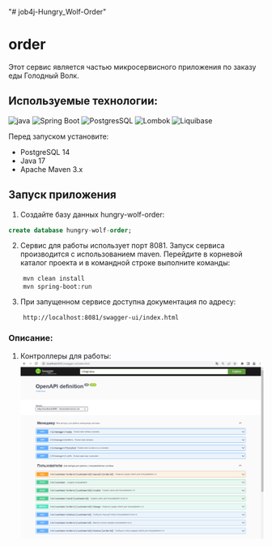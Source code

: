 "# job4j-Hungry_Wolf-Order" 
# order
Этот сервис является частью микросервисного приложения по заказу еды Голодный Волк.

## Используемые технологии:
![java](https://img.shields.io/badge/Java--17-ED8B00?style=for-the-badge&logo=java&logoColor=white)
![Spring Boot](https://img.shields.io/badge/Spring_Boot--2.7.3-F2F4F9?style=for-the-badge&logo=spring-boot)
![PostgresSQL](https://img.shields.io/badge/PostgreSQL--14-316192?style=for-the-badge&logo=postgresql&logoColor=white)
![Lombok](https://img.shields.io/badge/Lombok-1.18.24-green?style=for-the-badge&logo=lombok&logoColor=white)
![Liquibase](https://img.shields.io/badge/Liquibase-4.9.1-red?style=for-the-badge&logo=liquibase&logoColor=white)

Перед запуском установите:
- PostgreSQL 14
- Java 17
- Apache Maven 3.x

## Запуск приложения

1. Создайте базу данных hungry-wolf-order:
```sql
create database hungry-wolf-order;
```
2. Сервис для работы использует порт 8081.
   Запуск сервиса производится с использованием maven.
   Перейдите в корневой каталог проекта и в командной строке
   выполните команды:
```
    mvn clean install
    mvn spring-boot:run
```
3. При запущенном сервисе доступна документация по адресу:
```
    http://localhost:8081/swagger-ui/index.html   
```
### Описание:

1. Контроллеры для работы:
   ![Reg page](img/order001.PNG)
